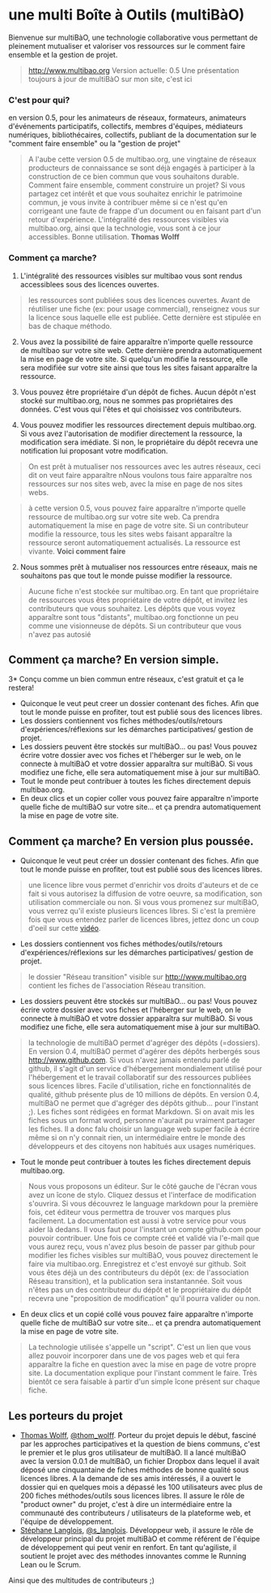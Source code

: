 # une multi Boîte à Outils (multiBàO)

Bienvenue sur multiBàO, une technologie collaborative vous permettant de pleinement mutualiser et valoriser vos ressources sur le comment faire ensemble et la gestion de projet. 

> http://www.multibao.org
> Version actuelle: 0.5
> Une présentation toujours à jour de multiBàO sur mon site, c'est ici

### C'est pour qui? 

en version 0.5, pour les animateurs de réseaux, formateurs, animateurs d'événements participatifs, collectifs, membres d'équipes, médiateurs numériques, bibliothécaires, collectifs, publiant de la documentation sur le "comment faire ensemble" ou la "gestion de projet"

> A l'aube cette version 0.5 de multibao.org, une vingtaine de réseaux producteurs de connaissance se sont déjà engagés à participer à la construction de ce bien commun que vous souhaitons durable. Comment faire ensemble, comment construire un projet? Si vous partagez cet intérêt et que vous souhaitez enrichir le patrimoine commun, je vous invite à contribuer même si ce n'est qu'en corrigeant une faute de frappe d'un document ou en faisant part d'un retour d'expérience. L'intégralité des ressources visibles via multibao.org, ainsi que la technologie, vous sont à ce jour accessibles. Bonne utilisation. **Thomas Wolff**

### Comment ça marche? 

1. L'intégralité des ressources visibles sur multibao vous sont rendus accessiblees sous des licences ouvertes. 

> les ressources sont publiées sous des licences ouvertes. Avant de réutiliser une fiche (ex: pour usage commercial), renseignez vous sur la licence sous laquelle elle est publiée. Cette dernière est stipulée en bas de chaque méthodo. 

2. Vous avez la possibilité de faire apparaître n'importe quelle ressource de multibao sur votre site web. Cette dernière prendra automatiquement la mise en page de votre site. Si quelqu'un modifie la ressource, elle sera modifiée sur votre site ainsi que tous les sites faisant apparaître la ressource. 

3. Vous pouvez être propriétaire d'un dépôt de fiches. Aucun dépôt n'est stocké sur multibao.org, nous ne sommes pas propriétaires des données. C'est vous qui l'êtes et qui choisissez vos contributeurs. 

4. Vous pouvez modifier les ressources directement depuis multibao.org. Si vous avez l'autorisation de modifier directement la ressource, la modification sera imédiate. Si non, le propriétaire du dépôt recevra une notification lui proposant votre modification. 







> On est prêt à mutualiser nos ressources avec les autres réseaux, ceci dit on veut faire apparaître nNous voulons tous faire apparaître nos ressources sur nos sites web, avec la mise en page de nos sites webs. 

> à cette version 0.5, vous pouvez faire apparaître n'importe quelle ressource de multibao.org sur votre site web. Ca prendra automatiquement la mise en page de votre site. Si un contributeur modifie la ressource, tous les sites webs faisant apparaître la ressource seront automatiquement actualisés. La ressource est vivante. **Voici comment faire**

2. Nous sommes prêt à mutualiser nos ressources entre réseaux, mais ne souhaitons pas que tout le monde puisse modifier la ressource. 

> Aucune fiche n'est stockée sur multibao.org. En tant que propriétaire de ressources vous êtes propriétaire de votre dépôt, et invitez les contributeurs que vous souhaitez. Les dépôts que vous voyez apparaître sont tous "distants", multibao.org fonctionne un peu comme une visionneuse de dépôts. Si un contributeur que vous n'avez pas autosié 















## Comment ça marche? En version simple.

3* Conçu comme un bien commun entre réseaux, c'est gratuit et ça le restera! 
* Quiconque le veut peut creer un dossier contenant des fiches. Afin que tout le monde puisse en profiter, tout est publié sous des licences libres. 
* Les dossiers contiennent vos fiches méthodes/outils/retours d'expériences/réflexions sur les démarches participatives/ gestion de projet.
* Les dossiers peuvent être stockés sur multiBàO... ou pas! Vous pouvez écrire votre dossier avec vos fiches et l'héberger sur le web, on le connecte à multiBàO et votre dossier apparaîtra sur multiBàO. Si vous modifiez une fiche, elle sera automatiquement mise à jour sur multiBàO.
* Tout le monde peut contribuer à toutes les fiches directement depuis multibao.org. 
* En deux clics et un copier coller vous pouvez faire apparaître n'importe quelle fiche de multiBàO sur votre site... et ça prendra automatiquement la mise en page de votre site. 

## Comment ça marche? En version plus poussée.

* Quiconque le veut peut créer un dossier contenant des fiches. Afin que tout le monde puisse en profiter, tout est publié sous des licences libres. 

> une licence libre vous permet d'enrichir vos droits d'auteurs et de ce fait si vous autorisez la diffusion de votre oeuvre, sa modification, son utilisation commerciale ou non. Si vous vous promenez sur multiBàO, vous verrez qu'il existe plusieurs licences libres. Si c'est la première fois que vous entendez parler de licences libres, jettez donc un coup d'oeil sur cette [vidéo](https://www.youtube.com/watch?v=R-mJE1w6zwU). 

* Les dossiers contiennent vos fiches méthodes/outils/retours d'expériences/réflexions sur les démarches participatives/ gestion de projet.

> le dossier "Réseau transition" visible sur http://www.multibao.org contient les fiches de l'association Réseau transition. 

* Les dossiers peuvent être stockés sur multiBàO... ou pas! Vous pouvez écrire votre dossier avec vos fiches et l'héberger sur le web, on le connecte à multiBàO et votre dossier apparaîtra sur multiBàO. Si vous modifiez une fiche, elle sera automatiquement mise à jour sur multiBàO.

> la technologie de multiBàO permet d'agréger des dépôts (=dossiers).
> En version 0.4, multiBàO permet d'agérer des dépôts herbergés sous http://www.github.com. Si vous n'avez jamais entendu parlé de github, il s'agit d'un service d'hébergement mondialement utilisé pour l'hébergement et le travail collaboratif sur des ressources publiées sous licences libres. Facile d'utilisation, riche en fonctionnalités de qualité, github présente plus de 10 millions de dépôts. En version 0.4, multiBàO ne permet que d'agréger des dépôts github... pour l'instant ;). 
> Les fiches sont rédigées en format Markdown. Si on avait mis les fiches sous un format word, personne n'aurait pu vraiment partager les fiches. Il a donc falu choisir un language web super facile à écrire même si on n'y connait rien, un intermédiaire entre le monde des développeurs et des citoyens non habitués aux usages numériques.

* Tout le monde peut contribuer à toutes les fiches directement depuis multibao.org. 

> Nous vous proposons un éditeur. Sur le côté gauche de l'écran vous avez un îcone de stylo. Cliquez dessus et l'interface de modification s'ouvrira. 
> Si vous découvrez le language markdown pour la première fois, cet éditeur vous permettra de trouver vos marques plus facilement. La documentation est aussi à votre service pour vous aider là dedans.
> Il vous faut pour l'instant un compte github.com pour pouvoir contribuer. Une fois ce compte créé et validé via l'e-mail que vous aurez reçu, vous n'avez plus besoin de passer par github pour modifier les fiches visibles sur multiBàO, vous pouvez directement le faire via multibao.org.
> Enregistrez et c'est envoyé sur github. Soit vous êtes déjà un des contributeurs du dépôt (ex: de l'association Réseau transition), et la publication sera instantannée. Soit vous n'êtes pas un des contributeur du dépôt et le propriétaire du dépôt recevra une "proposition de modification" qu'il pourra valider ou non. 

* En deux clics et un copié collé vous pouvez faire apparaître n'importe quelle fiche de multiBàO sur votre site... et ça prendra automatiquement la mise en page de votre site. 

> La technologie utilisée s'appelle un "script". C'est un lien que vous allez pouvoir incorporer dans une de vos pages web et qui fera apparaître la fiche en question avec la mise en page de votre propre site.
> La documentation explique pour l'instant comment le faire. Très bientôt ce sera faisable à partir d'un simple îcone présent sur chaque fiche. 

## Les porteurs du projet

* [Thomas Wolff](https://fr.linkedin.com/pub/thomas-wolff/a5/a41/a8a), [@thom_wolff](http://twitter.com/thom_wolff). Porteur du projet depuis le début, fasciné par les approches participatives et la question de biens communs, c'est le premier et le plus gros utilisateur de multiBàO. Il a lancé multiBàO avec la version 0.0.1 de multiBàO, un fichier Dropbox dans lequel il avait déposé une cinquantaine de fiches méthodes de bonne qualité sous licences libres. A la demande de ses amis intéressés, il a ouvert le dossier qui en quelques mois a dépassé les 100 utilisateurs avec plus de 200 fiches méthodes/outils sous licences libres. Il assure le rôle de "product owner" du projet, c'est à dire un intermédiaire entre la communauté des contributeurs / utilisateurs de la plateforme web, et l'équipe de développement. 
* [Stéphane Langlois](http://scopyleft.fr), [@s_langlois](http://twitter.com/s_langlois). Développeur web, il assure le rôle de développeur principal du projet multiBàO et comme référent de l'équipe de développement qui peut venir en renfort. En tant qu'agiliste, il soutient le projet avec des méthodes innovantes comme le Running Lean ou le Scrum. 

Ainsi que des multitudes de contributeurs ;)
